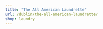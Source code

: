 ```yaml
---
title: "The All American Laundrette"
url: /dublin/the-all-american-laundrette/
shop: laundry
---
```

